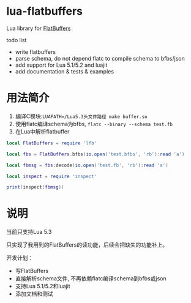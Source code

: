 # lua-flatbuffers

Lua library for [FlatBuffers][flatbuffers]


todo list

* write flatbuffers
* parse schema, do not depend flatc to compile schema to bfbs/json
* add support for Lua 5.1/5.2 and luajit
* add documentation & tests & examples


# 用法简介

1. 编译C模块:`LUAPATH=/Lua5.3头文件路径 make buffer.so`
2. 使用flatc编译schema为bfbs, `flatc --binary --schema test.fb`
3. 在Lua中解析flatbuffer

```lua
local FlatBuffers = require 'lfb'

local fbs = FlatBuffers.bfbs(io.open('test.bfbs', 'rb'):read 'a')

local fbmsg = fbs:decode(io.open('test.fb', 'rb'):read 'a')

local inspect = require 'inspect'

print(inspect(fbmsg))


```

# 说明

当前只支持Lua 5.3

只实现了我用到的FlatBuffers的读功能，后续会把缺失的功能补上。

开发计划：

* 写FlatBuffers
* 直接解析schema文件, 不再依赖flatc编译schema到bfbs或json
* 支持Lua 5.1/5.2和luajit
* 添加文档和测试


[flatbuffers]: https://github.com/google/flatbuffers
